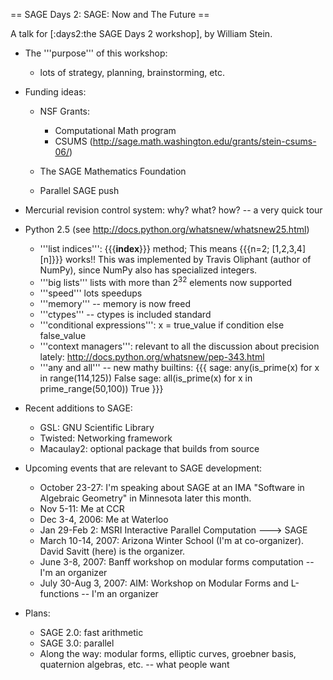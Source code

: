 == SAGE Days 2: SAGE: Now and The Future ==

A talk for [:days2:the SAGE Days 2 workshop], by William Stein.

 * The '''purpose''' of this workshop:
     * lots of strategy, planning, brainstorming, etc.

 * Funding ideas:
     * NSF Grants:
          * Computational Math program
          * CSUMS (http://sage.math.washington.edu/grants/stein-csums-06/)

     * The SAGE Mathematics Foundation

     * Parallel SAGE push

 * Mercurial revision control system: why? what? how? -- a very quick tour

 * Python 2.5 (see http://docs.python.org/whatsnew/whatsnew25.html)
     * '''list indices''': {{{__index__}}} method; This means {{{n=2; [1,2,3,4][n]}}} works!! 
           This was implemented by Travis Oliphant (author of NumPy), since NumPy also has specialized integers.
     * '''big lists''' lists with more than $2^{32}$ elements now supported
     * '''speed''' lots speedups
     * '''memory''' -- memory is now freed
     * '''ctypes''' -- ctypes is included standard
     * '''conditional expressions''': x = true_value if condition else false_value
     * '''context managers''': relevant to all the discussion about precision lately: http://docs.python.org/whatsnew/pep-343.html
     * '''any and all''' -- new mathy builtins: 
{{{
   sage: any(is_prime(x) for x in range(114,125))
   False
   sage: all(is_prime(x) for x in prime_range(50,100))
   True
}}}

 * Recent additions to SAGE:
     * GSL: GNU Scientific Library
     * Twisted: Networking framework
     * Macaulay2: optional package that builds from source

 * Upcoming events that are relevant to SAGE development:
     * October 23-27: I'm speaking about SAGE at an IMA "Software in Algebraic Geometry" in Minnesota later this month.
     * Nov 5-11: Me at CCR
     * Dec 3-4, 2006: Me at Waterloo
     * Jan 29-Feb 2: MSRI Interactive Parallel Computation ---> SAGE
     * March 10-14, 2007: Arizona Winter School (I'm at co-organizer).  David Savitt (here) is the organizer.
     * June 3-8, 2007: Banff workshop on modular forms computation -- I'm an organizer
     * July 30-Aug 3, 2007: AIM: Workshop on Modular Forms and L-functions -- I'm an organizer
     
  * Plans:
     * SAGE 2.0: fast arithmetic
     * SAGE 3.0: parallel
     * Along the way: modular forms, elliptic curves, groebner basis, quaternion algebras, etc. -- what people want
   

